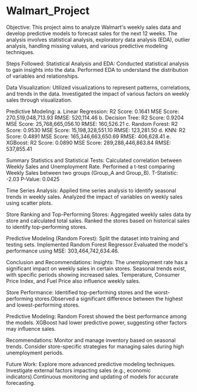 # Walmart_Project
Objective:
This project aims to analyze Walmart's weekly sales data and develop predictive models to forecast sales for the next 12 weeks. The analysis involves statistical analysis, exploratory data analysis (EDA), outlier analysis, handling missing values, and various predictive modeling techniques.

Steps Followed:
Statistical Analysis and EDA: Conducted statistical analysis to gain insights into the data.
Performed EDA to understand the distribution of variables and relationships.

Data Visualization: Utilized visualizations to represent patterns, correlations, and trends in the data.
Investigated the impact of various factors on weekly sales through visualization.

Predictive Modeling:
a. Linear Regression: R2 Score: 0.1641 MSE Score: 270,519,048,713.93 RMSE: 520,114.46
b. Decision Tree: R2 Score: 0.9204 MSE Score: 25,768,665,056.10 RMSE: 160,526.21
c. Random Forest: R2 Score: 0.9530 MSE Score: 15,198,328,551.10 RMSE: 123,281.50
d. KNN: R2 Score: 0.4891 MSE Score: 165,346,663,650.69 RMSE: 406,628.41
e. XGBoost: R2 Score: 0.0890 MSE Score: 289,288,446,863.84 RMSE: 537,855.41

Summary Statistics and Statistical Tests: Calculated correlation between Weekly Sales and Unemployment Rate.
Performed a t-test comparing Weekly Sales between two groups (Group_A and Group_B).
T-Statistic: -2.03
P-Value: 0.0425

Time Series Analysis: Applied time series analysis to identify seasonal trends in weekly sales. Analyzed the impact of variables on weekly sales using scatter plots.

Store Ranking and Top-Performing Stores: Aggregated weekly sales data by store and calculated total sales. Ranked the stores based on historical sales to identify top-performing stores.

Predictive Modeling (Random Forest): Split the dataset into training and testing sets. Implemented Random Forest Regressor.Evaluated the model's performance using MSE: 303,464,742,634.46.

Conclusion and Recommendations:
Insights: The unemployment rate has a significant impact on weekly sales in certain stores. Seasonal trends exist, with specific periods showing increased sales.
Temperature, Consumer Price Index, and Fuel Price also influence weekly sales.

Store Performance: Identified top-performing stores and the worst-performing stores.Observed a significant difference between the highest and lowest-performing stores.

Predictive Modeling: Random Forest showed the best performance among the models. XGBoost had lower predictive power, suggesting other factors may influence sales.

Recommendations: Monitor and manage inventory based on seasonal trends. Consider store-specific strategies for managing sales during high unemployment periods.

Future Work: Explore more advanced predictive modeling techniques. Investigate external factors impacting sales (e.g., economic indicators).Continuous monitoring and updating of models for accurate forecasting.

